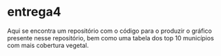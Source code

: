 # entrega4

Aqui se encontra um repositório com o código para o produzir o gráfico presente nesse repositório, bem como uma tabela dos top 10 municípios com mais cobertura vegetal.

